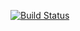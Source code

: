 [![Build Status](https://travis-ci.org/css/csso.svg?branch=master)](https://travis-ci.org/truong-dinh-tokyo/testgit)
